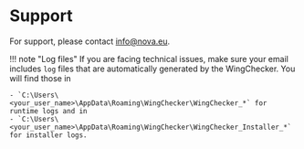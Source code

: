 # Support

For support, please contact <info@nova.eu>.

!!! note "Log files"
    If you are facing technical issues, make sure your email includes `log` files that are automatically generated by the WingChecker. You will find those in  
    
    - `C:\Users\<your_user_name>\AppData\Roaming\WingChecker\WingChecker_*` for runtime logs and in
    - `C:\Users\<your_user_name>\AppData\Roaming\WingChecker\WingChecker_Installer_*` for installer logs.